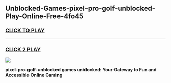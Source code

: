 
## Unblocked-Games-pixel-pro-golf-unblocked-Play-Online-Free-4fo45
<h3>
<a href="https://premium76.site?title=pixel-pro-golf-unblocked&ref=26A">CLICK TO PLAY</a></h3>
<hr>

<h3>
<a href="https://premium76.site?title=pixel-pro-golf-unblocked&ref=26A">CLICK 2 PLAY</a>
  
</h3>

<a href="https://premium76.site?title=pixel-pro-golf-unblocked&ref=26A"><img src="https://clearcache.store/games.png"></a>


**pixel-pro-golf-unblocked games unblocked: Your Gateway to Fun and Accessible Online Gaming**
